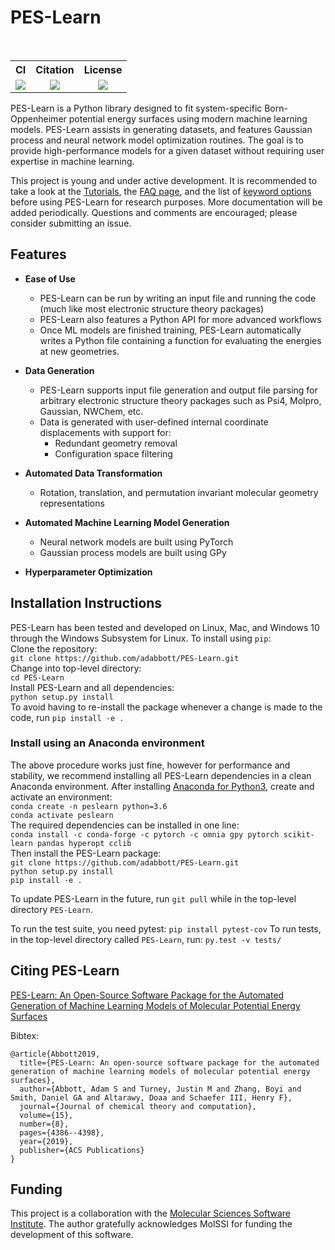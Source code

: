 # PES-Learn
<table align="center">
  <tr>
    <th>CI</th>
    <th>Citation</th>
    <th>License</th>
  </tr>
  <tr>
    <td align="center">
      <a href=https://github.com/CCQC/PES-Learn/actions/workflows/continuous_integration.yml>
      <img src=https://github.com/CCQC/PES-Learn/actions/workflows/continuous_integration.yml/badge.svg>
      </a>
    </td>
    <td align="center">
      <a href=https://doi.org/10.1021/acs.jctc.9b00312>
      <img src=https://img.shields.io/badge/JCP-10.1063/5.0216738-purple.svg>
      </a>
    </td> 
    <td align="center">
      <a href=https://opensource.org/licenses/BSD-3-Clause>
      <img src=https://img.shields.io/badge/License-BSD%203--Clause-blue.svg>
      </a>
    </td>
  </tr>
</table>


PES-Learn is a Python library designed to fit system-specific Born-Oppenheimer potential energy surfaces using modern machine learning models. PES-Learn assists in generating datasets, and features Gaussian process and neural network model optimization routines. The goal is to provide high-performance models for a given dataset without requiring user expertise in machine learning.

This project is young and under active development. It is recommended to take a look at the [Tutorials](1_Tutorials), the [FAQ page](2_FAQ/FAQ.md), and the list of [keyword options](3_Keywords/keywords.md) before using PES-Learn for research purposes. More documentation will be added periodically. Questions and comments are encouraged; please consider submitting an issue. 

## Features

* **Ease of Use**
  * PES-Learn can be run by writing an input file and running the code (much like most electronic structure theory packages)
  * PES-Learn also features a Python API for more advanced workflows
  * Once ML models are finished training, PES-Learn automatically writes a Python file containing a function for evaluating the energies at new geometries. 
  
* **Data Generation**
  * PES-Learn supports input file generation and output file parsing for arbitrary electronic structure theory packages such as Psi4, Molpro, Gaussian, NWChem, etc. 
  * Data is generated with user-defined internal coordinate displacements with support for:
    * Redundant geometry removal
    * Configuration space filtering

* **Automated Data Transformation**
  * Rotation, translation, and permutation invariant molecular geometry representations

* **Automated Machine Learning Model Generation**
  * Neural network models are built using PyTorch
  * Gaussian process models are built using GPy

* **Hyperparameter Optimization**


## Installation Instructions 
PES-Learn has been tested and developed on Linux, Mac, and Windows 10 through the Windows Subsystem for Linux. To install using `pip`:   
Clone the repository:    
`git clone https://github.com/adabbott/PES-Learn.git`  
Change into top-level directory:  
`cd PES-Learn`  
Install PES-Learn and all dependencies:  
`python setup.py install`  
To avoid having to re-install the package whenever a change is made to the code, run
`pip install -e .`  
### Install using an Anaconda environment
The above procedure works just fine, however for performance and stability, we recommend installing all PES-Learn dependencies in a clean Anaconda environment. 
After installing [Anaconda for Python3](https://www.anaconda.com/distribution/), create and activate an environment:  
```conda create -n peslearn python=3.6```  
```conda activate peslearn```  
The required dependencies can be installed in one line:  
```conda install -c conda-forge -c pytorch -c omnia gpy pytorch scikit-learn pandas hyperopt cclib```   
Then install the PES-Learn package:  
`git clone https://github.com/adabbott/PES-Learn.git`   
`python setup.py install`   
`pip install -e .`  


To update PES-Learn in the future, run `git pull` while in the top-level directory `PES-Learn`.

To run the test suite, you need pytest: `pip install pytest-cov` 
To run tests, in the top-level directory called `PES-Learn`, run: `py.test -v tests/`

## Citing PES-Learn
[PES-Learn: An Open-Source Software Package for the Automated Generation of Machine Learning Models of Molecular Potential Energy Surfaces ](https://pubs.acs.org/doi/10.1021/acs.jctc.9b00312)

Bibtex:
```
@article{Abbott2019,
  title={PES-Learn: An open-source software package for the automated generation of machine learning models of molecular potential energy surfaces},
  author={Abbott, Adam S and Turney, Justin M and Zhang, Boyi and Smith, Daniel GA and Altarawy, Doaa and Schaefer III, Henry F},
  journal={Journal of chemical theory and computation},
  volume={15},
  number={8},
  pages={4386--4398},
  year={2019},
  publisher={ACS Publications}
}
```


## Funding 
This project is a collaboration with the [Molecular Sciences Software Institute](http://molssi.org).
The author gratefully acknowledges MolSSI for funding the development of this software.

